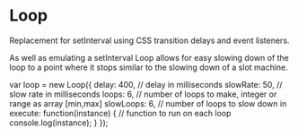 # Loop
Replacement for setInterval using CSS transition delays and event listeners.

As well as emulating a setInterval Loop allows for easy slowing down of the loop to a point where it stops similar to the slowing down of a slot machine.

var loop = new Loop({
		delay: 400,     // delay in milliseconds
		slowRate: 50,		// slow rate in milliseconds
		loops: 6,		    // number of loops to make, integer or range as array [min,max]
		slowLoops: 6,		// number of loops to slow down in
    execute: function(instance) {		// function to run on each loop
        console.log(instance);
    }
});
